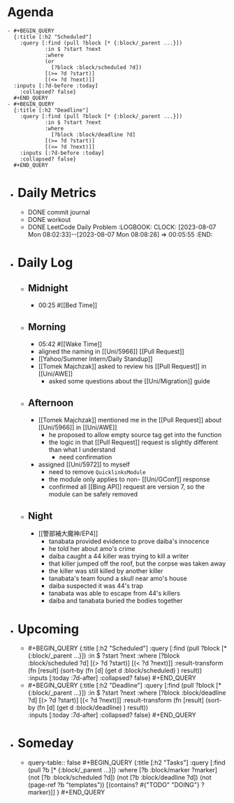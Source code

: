 # Agenda
	- #+BEGIN_QUERY
	  {:title [:h2 "Scheduled"]
	    :query [:find (pull ?block [* {:block/_parent ...}])
	            :in $ ?start ?next
	            :where
	            (or
	              [?block :block/scheduled ?d])
	            [(>= ?d ?start)]
	            [(<= ?d ?next)]]
	  :inputs [:7d-before :today]
	    :collapsed? false}
	  #+END_QUERY
	- #+BEGIN_QUERY
	  {:title [:h2 "Deadline"]
	    :query [:find (pull ?block [* {:block/_parent ...}])
	            :in $ ?start ?next
	            :where
	              [?block :block/deadline ?d]
	            [(>= ?d ?start)]
	            [(<= ?d ?next)]]
	    :inputs [:7d-before :today]
	    :collapsed? false}
	  #+END_QUERY
- # Daily Metrics
	- DONE commit journal
	- DONE workout
	- DONE LeetCode Daily Problem
	  :LOGBOOK:
	  CLOCK: [2023-08-07 Mon 08:02:33]--[2023-08-07 Mon 08:08:28] =>  00:05:55
	  :END:
- # Daily Log
	- ## Midnight
		- 00:25 #[[Bed Time]]
	- ## Morning
		- 05:42 #[[Wake Time]]
		- aligned the naming in [[Uni/5966]] [[Pull Request]]
		- [[Yahoo/Summer Intern/Daily Standup]]
		- [[Tomek Majchzak]] asked to review his [[Pull Request]] in [[Uni/AWE]]
			- asked some questions about the [[Uni/Migration]] guide
	- ## Afternoon
		- [[Tomek Majchzak]] mentioned me in the [[Pull Request]] about [[Uni/5966]] in [[Uni/AWE]]
			- he proposed to allow empty source tag get into the function
			- the logic in that [[Pull Request]] request is slightly different than what I understand
				- need confirmation
		- assigned [[Uni/5972]] to myself
			- need to remove `QuicklinksModule`
			- the module only applies to non- [[Uni/GConf]] response
			- confirmed all [[Bing API]] request are version 7, so the module can be safely removed
	- ## Night
		- [[警部補大魔神/EP4]]
			- tanabata provided evidence to prove daiba's innocence
			- he told her about amo's crime
			- daiba caught a 44 killer was trying to kill a writer
			- that killer jumped off the roof, but the corpse was taken away
			- the killer was still killed by another killer
			- tanabata's team found a skull near amo's house
			- daiba suspected it was 44's trap
			- tanabata was able to escape from 44's killers
			- daiba and tanabata buried the bodies together
- # Upcoming
	- #+BEGIN_QUERY
	  {:title [:h2 "Scheduled"]
	    :query [:find (pull ?block [* {:block/_parent ...}])
	            :in $ ?start ?next
	            :where
	              [?block :block/scheduled ?d]
	            [(> ?d ?start)]
	            [(< ?d ?next)]]
	  :result-transform (fn [result]
	                          (sort-by (fn [d]
	                                     (get d :block/scheduled) ) result))    
	  :inputs [:today :7d-after]
	    :collapsed? false}
	  #+END_QUERY
	- #+BEGIN_QUERY
	  {:title [:h2 "Deadline"]
	    :query [:find (pull ?block [* {:block/_parent ...}])
	            :in $ ?start ?next
	            :where
	              [?block :block/deadline ?d]
	            [(> ?d ?start)]
	            [(< ?d ?next)]]
	  :result-transform (fn [result]
	                          (sort-by (fn [d]
	                                     (get d :block/deadline) ) result))    
	  :inputs [:today :7d-after]
	    :collapsed? false}
	  #+END_QUERY
- # Someday
	- query-table:: false
	  #+BEGIN_QUERY
	  {:title [:h2 "Tasks"]
	   :query [:find (pull ?b [* {:block/_parent ...}])
	          :where
	          [?b :block/marker ?marker]
	          (not [?b :block/scheduled ?d])
	          (not [?b :block/deadline ?d])
	  (not (page-ref ?b "templates"))
	          [(contains? #{"TODO" "DOING"} ?marker)]]
	  }
	  #+END_QUERY